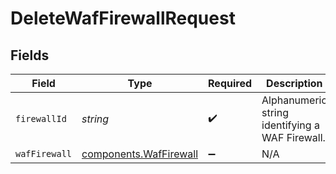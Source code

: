 # DeleteWafFirewallRequest


## Fields

| Field                                                                   | Type                                                                    | Required                                                                | Description                                                             | Example                                                                 |
| ----------------------------------------------------------------------- | ----------------------------------------------------------------------- | ----------------------------------------------------------------------- | ----------------------------------------------------------------------- | ----------------------------------------------------------------------- |
| `firewallId`                                                            | *string*                                                                | :heavy_check_mark:                                                      | Alphanumeric string identifying a WAF Firewall.                         | fW7g2uUGZzb2W9Euo4Mo0r                                                  |
| `wafFirewall`                                                           | [components.WafFirewall](../../../sdk/models/components/waffirewall.md) | :heavy_minus_sign:                                                      | N/A                                                                     |                                                                         |